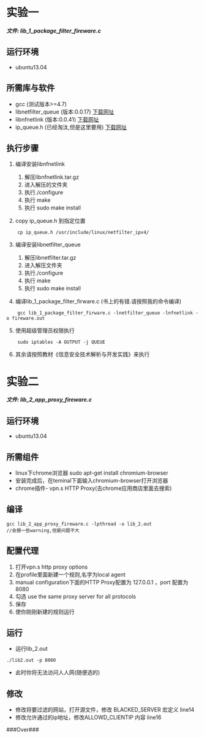 # 实验一 #
***文件: lib_1_package_filter_fireware.c***
## 运行环境 ##
* ubuntu13.04

## 所需库与软件 ##
* gcc (测试版本>=4.7)
* libnetfilter_queue (版本:0.0.17) [下载网址](http://ftp.netfilter.org/pub/libnetfilter_queue)
* libnfnetlink (版本:0.0.41) [下载网址](http://www.netfilter.org/projects/libnfnetlink/downloads.html)
* ip_queue.h (已经淘汰,但是这里要用) [下载网址](https://gist.github.com/shangbo/11027423)

## 执行步骤 ##
1. 编译安装libnfnetlink
    1. 解压libnfnetlink.tar.gz
    2. 进入解压的文件夹
    3. 执行./configure
    4. 执行 make
    5. 执行 sudo make install
  
2. copy ip_queue.h 到指定位置  
```
    cp ip_queue.h /usr/include/linux/netfilter_ipv4/
```
  
3. 编译安装libnetfilter_queue
    1. 解压libnetfilter.tar.gz
    2. 进入解压文件夹
    3. 执行./configure
    4. 执行 make
    5. 执行 sudo make install

4. 编译lib_1_package_filter_firware.c (书上的有错.请按照我的命令编译)
```
    gcc lib_1_package_filter_firware.c -lnetfilter_queue -lnfnetlink -o fireware.out 
```


5. 使用超级管理员权限执行
```
    sudo iptables -A OUTPUT -j QUEUE
```

6. 其余请按照教材《信息安全技术解析与开发实践》来执行

# 实验二 #
***文件: lib_2_app_proxy_fireware.c***

## 运行环境 ##
* ubuntu13.04

## 所需组件 ##
* linux下chrome浏览器
    sudo apt-get install chromium-browser
* 安装完成后，在teminal下面输入chromium-browser打开浏览器
* chrome插件- vpn.s HTTP Proxy(去chrome应用商店里面去搜索)



## 编译 ##

    gcc lib_2_app_proxy_fireware.c -lpthread -o lib_2.out
    //会报一些warning,但是问题不大

## 配置代理 ##
1. 打开vpn.s http proxy options
2. 在profile里面新建一个规则,名字为local agent
3. manual configuration下面的HTTP Proxy配置为 127.0.0.1 ，port 配置为8080
4. 勾选 use the same proxy server for all protocols
5. 保存
6. 使你刚刚新建的规则运行 

## 运行 ##

* 运行lib_2.out  
```
./lib2.out -p 8080
```

* 此时你将无法访问人人网(随便选的)

## 修改 ##

* 修改将要过滤的网站，打开源文件，修改 BLACKED_SERVER 宏定义 line14
* 修改允许通过的ip地址，修改ALLOWD_CLIENTIP 内容 line16

###Over###


    



